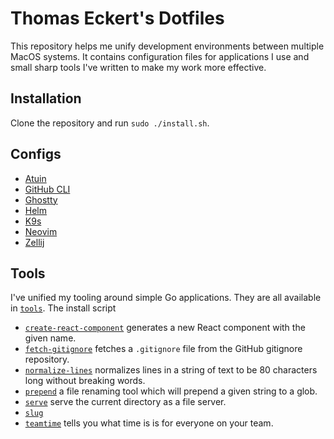 # Thomas Eckert's Dotfiles

This repository helps me unify development environments between multiple MacOS systems.
It contains configuration files for applications I use and small sharp tools I've written
to make my work more effective.

## Installation

Clone the repository and run `sudo ./install.sh`.

## Configs

- [Atuin](./.config/atuin)
- [GitHub CLI](./.config/gh)
- [Ghostty](./.config/ghostty)
- [Helm](./.config/helm)
- [K9s](./.config/k9s)
- [Neovim](./.config/nvim)
- [Zellij](./.config/zellij)

## Tools

I've unified my tooling around simple Go applications. They are all available in [`tools`](./tools). The install script 

- [`create-react-component`](./tools/create-react-component) generates a new React component with the given name.
- [`fetch-gitignore`](./tools/fetch-gitignore) fetches a `.gitignore` file from the GitHub gitignore repository.
- [`normalize-lines`](./tools/normalize-lines) normalizes lines in a string of text to be 80 characters long without breaking words.
- [`prepend`](./tools/prepend) a file renaming tool which will prepend a given string to a glob.
- [`serve`](./tools/serve) serve the current directory as a file server.
- [`slug`](./tools/slug) 
- [`teamtime`](./tools/teamtime) tells you what time is is for everyone on your team.
